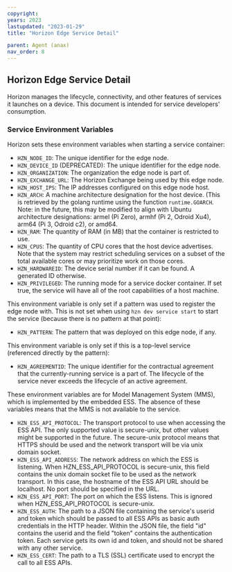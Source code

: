 ```yaml
---
copyright:
years: 2023
lastupdated: "2023-01-29"
title: "Horizon Edge Service Detail"

parent: Agent (anax)
nav_order: 8
---
```

## Horizon Edge Service Detail

Horizon manages the lifecycle, connectivity, and other features of services it launches on a device. This document is intended for service developers' consumption.

### Service Environment Variables

Horizon sets these environment variables when starting a service container:

* `HZN_NODE_ID`: The unique identifier for the edge node.
* `HZN_DEVICE_ID` (DEPRECATED): The unique identifier for the edge node.
* `HZN_ORGANIZATION`: The organization the edge node is part of.
* `HZN_EXCHANGE_URL`: The Horizon Exchange being used by this edge node.
* `HZN_HOST_IPS`: The IP addresses configured on this edge node host.
* `HZN_ARCH`: A machine architecture designation for the host device. (This is retrieved by the golang runtime using the function `runtime.GOARCH`. Note: in the future, this may be modified to align with Ubuntu architecture designations: armel (Pi Zero), armhf (Pi 2, Odroid Xu4), arm64 (Pi 3, Odroid c2), or amd64.
* `HZN_RAM`: The quantity of RAM (in MB) that the container is restricted to use.
* `HZN_CPUS`: The quantity of CPU cores that the host device advertises. Note that the system may restrict scheduling services on a subset of the total available cores or may prioritize work on those cores.
* `HZN_HARDWAREID`: The device serial number if it can be found. A generated ID otherwise.
* `HZN_PRIVILEGED`: The running mode for a service docker container. If set true, the service will have all of the root capabilities of a host machine.

This environment variable is only set if a pattern was used to register the edge node with. This is not set when using `hzn dev service start` to start the service (because there is no pattern at that point):

* `HZN_PATTERN`: The pattern that was deployed on this edge node, if any.

This environment variable is only set if this is a top-level service (referenced directly by the pattern):

* `HZN_AGREEMENTID`: The unique identifier for the contractual agreement that the currently-running service is a part of. The lifecycle of the service never exceeds the lifecycle of an active agreement.

These environment variables are for Model Management System (MMS), which is implemented by the embedded ESS. The absence of these variables means that the MMS is not available to the service.

* `HZN_ESS_API_PROTOCOL`: The transport protocol to use when accessing the ESS API. The only supported value is secure-unix, but other values might be supported in the future. The secure-unix protocol means that HTTPS should be used and the network transport will be via unix domain socket.
* `HZN_ESS_API_ADDRESS`: The network address on which the ESS is listening. When HZN_ESS_API_PROTOCOL is secure-unix, this field contains the unix domain socket file to be used as the network transport. In this case, the hostname of the ESS API URL should be localhost. No port should be specified in the URL.
* `HZN_ESS_API_PORT`: The port on which the ESS listens. This is ignored when HZN_ESS_API_PROTOCOL is secure-unix.
* `HZN_ESS_AUTH`: The path to a JSON file containing the service's userid and token which should be passed to all ESS APIs as basic auth credentials in the HTTP header. Within the JSON file, the field "id" contains the userid and the field "token" contains the authentication token. Each service gets its own id and token, and should not be shared with any other service.
* `HZN_ESS_CERT`: The path to a TLS (SSL) certificate used to encrypt the call to all ESS APIs.
